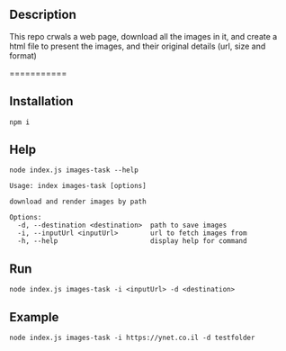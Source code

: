 ## Description
This repo crwals a web page, download all the images in it, and create a html file to present the images, and their original details (url, size and format)

  
===========


Installation
--------
`npm i`

Help
----
`node index.js images-task --help`
```
Usage: index images-task [options]

download and render images by path

Options:
  -d, --destination <destination>  path to save images
  -i, --inputUrl <inputUrl>        url to fetch images from
  -h, --help                       display help for command
```

Run
-----
`node index.js images-task -i <inputUrl> -d <destination>`

Example
----
`node index.js images-task -i https://ynet.co.il -d testfolder`